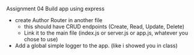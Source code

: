 
Assignment 04
Build app using express
- create Author Router in another file 
  - this should have CRUD endpoints (Create, Read, Update, Delete)
  - Link it to the main file (index.js or server.js or app.js, whatever you chose to use)
- Add a global simple logger to the app. (like i showed you in class)
